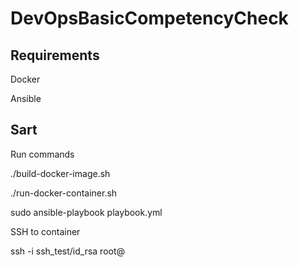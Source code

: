 # DevOpsBasicCompetencyCheck
## Requirements
Docker

Ansible

## Sart

Run commands

./build-docker-image.sh

./run-docker-container.sh

sudo ansible-playbook playbook.yml

SSH to container

ssh -i ssh_test/id_rsa root@<IP ADDRESS CONTAINER>
